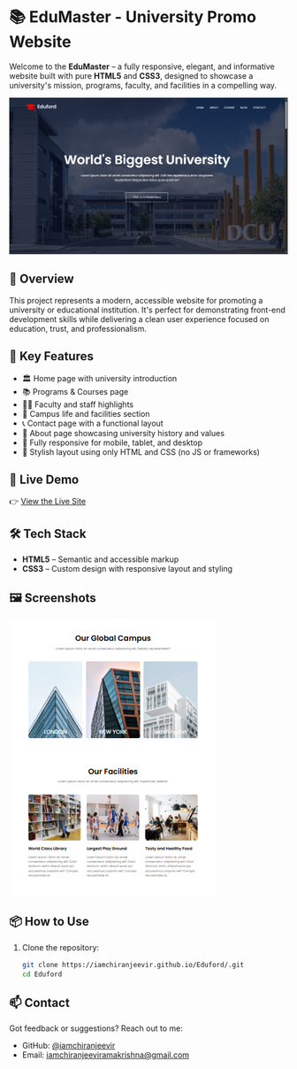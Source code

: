# 📚 EduMaster - University Promo Website

Welcome to the **EduMaster** – a fully responsive, elegant, and informative website built with pure **HTML5** and **CSS3**, designed to showcase a university's mission, programs, faculty, and facilities in a compelling way.

![EduMaster Screenshot](./eduford_img/Img.png)

## 🌟 Overview

This project represents a modern, accessible website for promoting a university or educational institution. It's perfect for demonstrating front-end development skills while delivering a clean user experience focused on education, trust, and professionalism.

## 🚀 Key Features

- 🏛️ Home page with university introduction
- 📚 Programs & Courses page
- 🧑‍🏫 Faculty and staff highlights
- 🏫 Campus life and facilities section
- 📞 Contact page with a functional layout
- 💼 About page showcasing university history and values
- 📱 Fully responsive for mobile, tablet, and desktop
- 🎨 Stylish layout using only HTML and CSS (no JS or frameworks)

## 📁 Live Demo

👉 [View the Live Site](https://iamchiranjeevir.github.io/Eduford/)

## 🛠️ Tech Stack

- **HTML5** – Semantic and accessible markup
- **CSS3** – Custom design with responsive layout and styling

## 🖼️ Screenshots

![Screenshot 1](./eduford_img/Img1.PNG)

## 📦 How to Use

1. Clone the repository:
   ```bash
   git clone https://iamchiranjeevir.github.io/Eduford/.git
   cd Eduford

## 📫 Contact

Got feedback or suggestions? Reach out to me:

- GitHub: [@iamchiranjeevir](https://github.com/iamchiranjeevir)
- Email: iamchiranjeeviramakrishna@gmail.com

